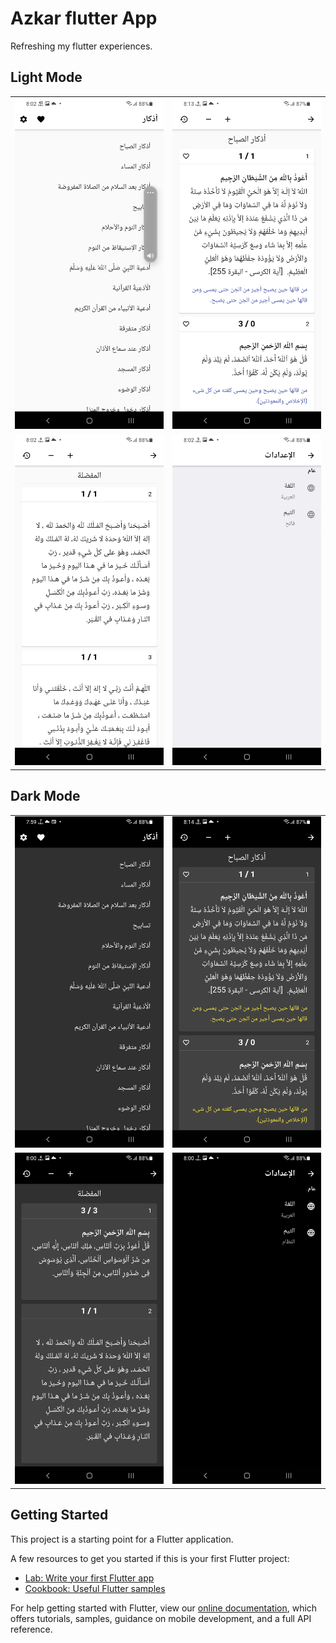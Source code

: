 # Azkar flutter App

Refreshing my flutter experiences.

## Light Mode
|  |  |
| --- | --- |
| ![Light:Home Page](/screenshots/light/home.jpg) | ![Light:Category Page](/screenshots/light/category.jpg) |
| ![Light:Favorites Page](/screenshots/light/favorites.jpg) | ![Light:Settings Page](/screenshots/light/settings.jpg) |

## Dark Mode
|  |  |
| --- | --- |
| ![Dark:Home Page](/screenshots/dark/home.jpg) | ![Dark:Category Page](/screenshots/dark/category.jpg) |
| ![Dark:Favorites Page](/screenshots/dark/favorites.jpg) | ![Dark:Settings Page](/screenshots/dark/settings.jpg) |


## Getting Started

This project is a starting point for a Flutter application.

A few resources to get you started if this is your first Flutter project:

- [Lab: Write your first Flutter app](https://flutter.dev/docs/get-started/codelab)
- [Cookbook: Useful Flutter samples](https://flutter.dev/docs/cookbook)

For help getting started with Flutter, view our
[online documentation](https://flutter.dev/docs), which offers tutorials,
samples, guidance on mobile development, and a full API reference.
